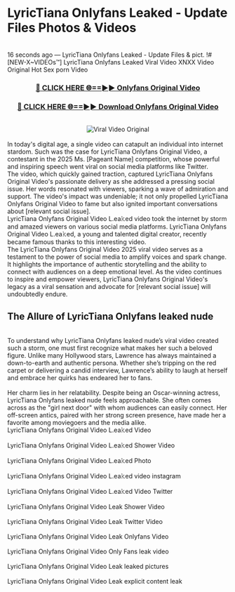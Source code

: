 # LyricTiana Onlyfans Leaked - Update Files Photos & Videos 
<br>
16 seconds ago — LyricTiana Onlyfans Leaked - Update Files & pict. !#[NEW-X~VIDEOs™] LyricTiana Onlyfans Leaked Viral Video XNXX Video Original Hot Sex porn Video
<br>
<div align="center">
<h3><a href="http://freeplayer.one?title=LyricTiana&ref=25OR" rel="nofollow">🔴 CLICK HERE 🌐==►► Onlyfans Original Video</a></h3>
<h3><a href="http://freeplayer.one?title=LyricTiana&ref=25OR" rel="nofollow">🔴 CLICK HERE 🌐==►► Download Onlyfans Original Video</a></h3>
<br>
<a href="http://freeplayer.one?title=LyricTiana&ref=25OR" rel="nofollow" data-target="animated-image.originalLink"><img src="https://i.ibb.co.com/xMMVF88/686577567.gif" alt="Viral Video Original" style="max-width: 100%; display: inline-block;" data-target="animated-image.originalImage"></a>
</div>
<br>
In today's digital age, a single video can catapult an individual into internet stardom. Such was the case for LyricTiana Onlyfans Original Video, a contestant in the 2025 Ms. [Pageant Name] competition, whose powerful and inspiring speech went viral on social media platforms like Twitter.
<br>
The video, which quickly gained traction, captured LyricTiana Onlyfans Original Video's passionate delivery as she addressed a pressing social issue. Her words resonated with viewers, sparking a wave of admiration and support. The video's impact was undeniable; it not only propelled LyricTiana Onlyfans Original Video to fame but also ignited important conversations about [relevant social issue].
<br>
LyricTiana Onlyfans Original Video L.ea𝚔ed video took the internet by storm and amazed viewers on various social media platforms. LyricTiana Onlyfans Original Video L.ea𝚔ed, a young and talented digital creator, recently became famous thanks to this interesting video.
<br>
The LyricTiana Onlyfans Original Video 2025 viral video serves as a testament to the power of social media to amplify voices and spark change. It highlights the importance of authentic storytelling and the ability to connect with audiences on a deep emotional level. As the video continues to inspire and empower viewers, LyricTiana Onlyfans Original Video's legacy as a viral sensation and advocate for [relevant social issue] will undoubtedly endure.
<br>
<h2>The Allure of LyricTiana Onlyfans leaked nude</h2>
<br>
To understand why LyricTiana Onlyfans leaked nude’s viral video created such a storm, one must first recognize what makes her such a beloved figure. Unlike many Hollywood stars, Lawrence has always maintained a down-to-earth and authentic persona. Whether she’s tripping on the red carpet or delivering a candid interview, Lawrence’s ability to laugh at herself and embrace her quirks has endeared her to fans.
<br><br>
Her charm lies in her relatability. Despite being an Oscar-winning actress, LyricTiana Onlyfans leaked nude feels approachable. She often comes across as the "girl next door" with whom audiences can easily connect. Her off-screen antics, paired with her strong screen presence, have made her a favorite among moviegoers and the media alike.
<br>
LyricTiana Onlyfans Original Video L.ea𝚔ed Video
<br><br>
LyricTiana Onlyfans Original Video L.ea𝚔ed Shower Video
<br><br>
LyricTiana Onlyfans Original Video L.ea𝚔ed Photo
<br><br>
LyricTiana Onlyfans Original Video L.ea𝚔ed video instagram
<br><br>
LyricTiana Onlyfans Original Video L.ea𝚔ed Video Twitter
<br><br>
LyricTiana Onlyfans Original Video Leak Shower Video
<br><br>
LyricTiana Onlyfans Original Video Leak Twitter Video
<br><br>
LyricTiana Onlyfans Original Video Leak Onlyfans Video
<br><br>
LyricTiana Onlyfans Original Video Only Fans leak video
<br><br>
LyricTiana Onlyfans Original Video Leak leaked pictures
<br><br>
LyricTiana Onlyfans Original Video Leak explicit content leak